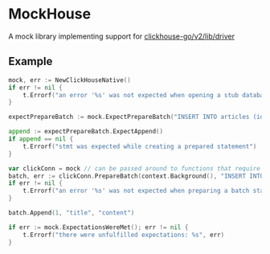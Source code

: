 
# MockHouse

A mock library implementing support for [clickhouse-go/v2/lib/driver](https://pkg.go.dev/github.com/ClickHouse/clickhouse-go/v2/lib/driver)

## Example

```go
mock, err := NewClickHouseNative()
if err != nil {
	t.Errorf("an error '%s' was not expected when opening a stub database connection", err)
}

expectPrepareBatch := mock.ExpectPrepareBatch("INSERT INTO articles (id, title, content) VALUES (?, ?, ?)")

append := expectPrepareBatch.ExpectAppend()
if append == nil {
	t.Errorf("stmt was expected while creating a prepared statement")
}

var clickConn = mock // can be passed around to functions that require driver.Conn
batch, err := clickConn.PrepareBatch(context.Background(), "INSERT INTO articles (id, title, content) VALUES (?, ?, ?)")
if err != nil {
	t.Errorf("an error '%s' was not expected when preparing a batch statement", err)
}

batch.Append(1, "title", "content")

if err := mock.ExpectationsWereMet(); err != nil {
	t.Errorf("there were unfulfilled expectations: %s", err)
}
```
